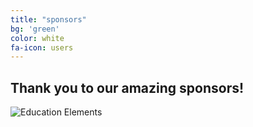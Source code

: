 ```yaml
---
title: "sponsors"
bg: 'green'
color: white
fa-icon: users
---
```


## Thank you to our amazing sponsors!

![Education Elements](https://www.google.com/url?sa=i&rct=j&q=&esrc=s&source=images&cd=&cad=rja&uact=8&ved=0ahUKEwiB9YTzl-rOAhUN_mMKHR4kBDcQjRwIBw&url=https%3A%2F%2Ftechcrunch.com%2F2012%2F03%2F06%2Feducation-elements-funding%2F&bvm=bv.131286987,d.cGc&psig=AFQjCNHTgPYhhLsE5VEt3LZeDRI-3UocIQ&ust=1472682478074460)
